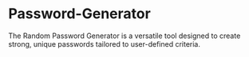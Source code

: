 # Password-Generator
The Random Password Generator is a versatile tool designed to create strong, unique passwords tailored to user-defined criteria.
